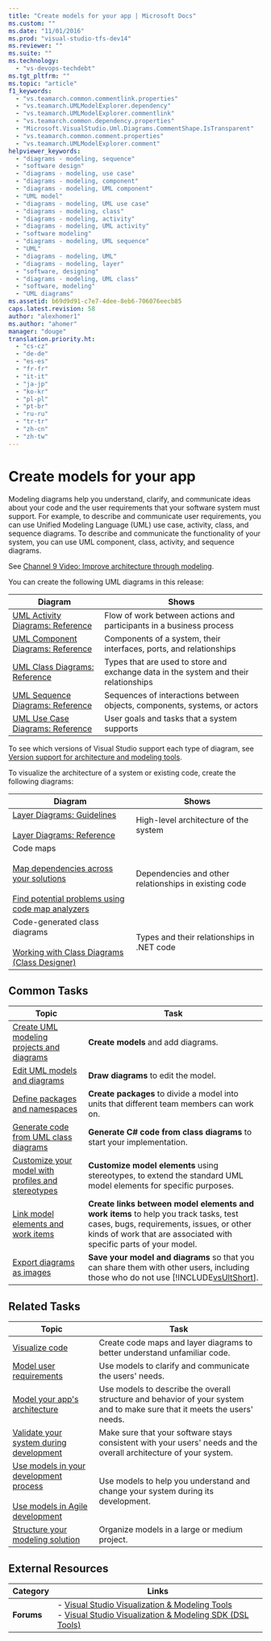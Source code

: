 ```yaml
---
title: "Create models for your app | Microsoft Docs"
ms.custom: ""
ms.date: "11/01/2016"
ms.prod: "visual-studio-tfs-dev14"
ms.reviewer: ""
ms.suite: ""
ms.technology: 
  - "vs-devops-techdebt"
ms.tgt_pltfrm: ""
ms.topic: "article"
f1_keywords: 
  - "vs.teamarch.common.commentlink.properties"
  - "vs.teamarch.UMLModelExplorer.dependency"
  - "vs.teamarch.UMLModelExplorer.commentlink"
  - "vs.teamarch.common.dependency.properties"
  - "Microsoft.VisualStudio.Uml.Diagrams.CommentShape.IsTransparent"
  - "vs.teamarch.common.comment.properties"
  - "vs.teamarch.UMLModelExplorer.comment"
helpviewer_keywords: 
  - "diagrams - modeling, sequence"
  - "software design"
  - "diagrams - modeling, use case"
  - "diagrams - modeling, component"
  - "diagrams - modeling, UML component"
  - "UML model"
  - "diagrams - modeling, UML use case"
  - "diagrams - modeling, class"
  - "diagrams - modeling, activity"
  - "diagrams - modeling, UML activity"
  - "software modeling"
  - "diagrams - modeling, UML sequence"
  - "UML"
  - "diagrams - modeling, UML"
  - "diagrams - modeling, layer"
  - "software, designing"
  - "diagrams - modeling, UML class"
  - "software, modeling"
  - "UML diagrams"
ms.assetid: b69d9d91-c7e7-4dee-8eb6-706076eecb85
caps.latest.revision: 58
author: "alexhomer1"
ms.author: "ahomer"
manager: "douge"
translation.priority.ht: 
  - "cs-cz"
  - "de-de"
  - "es-es"
  - "fr-fr"
  - "it-it"
  - "ja-jp"
  - "ko-kr"
  - "pl-pl"
  - "pt-br"
  - "ru-ru"
  - "tr-tr"
  - "zh-cn"
  - "zh-tw"
---
```

# Create models for your app
Modeling diagrams help you understand, clarify, and communicate ideas about your code and the user requirements that your software system must support. For example, to describe and communicate user requirements, you can use Unified Modeling Language (UML) use case, activity, class, and sequence diagrams. To describe and communicate the functionality of your system, you can use UML component, class, activity, and sequence diagrams.  
  
 See [Channel 9 Video: Improve architecture through modeling](http://go.microsoft.com/fwlink/?LinkID=252078).  
  
 You can create the following UML diagrams in this release:  
  
|**Diagram**|**Shows**|  
|-----------------|---------------|  
|[UML Activity Diagrams: Reference](../modeling/uml-activity-diagrams-reference.md)|Flow of work between actions and participants in a business process|  
|[UML Component Diagrams: Reference](../modeling/uml-component-diagrams-reference.md)|Components of a system, their interfaces, ports, and relationships|  
|[UML Class Diagrams: Reference](../modeling/uml-class-diagrams-reference.md)|Types that are used to store and exchange data in the system and their relationships|  
|[UML Sequence Diagrams: Reference](../modeling/uml-sequence-diagrams-reference.md)|Sequences of interactions between objects, components, systems, or actors|  
|[UML Use Case Diagrams: Reference](../modeling/uml-use-case-diagrams-reference.md)|User goals and tasks that a system supports|  
  
 To see which versions of Visual Studio support each type of diagram, see [Version support for architecture and modeling tools](../modeling/what-s-new-for-design-in-visual-studio.md#VersionSupport).  
  
 To visualize the architecture of a system or existing code, create the following diagrams:  
  
|**Diagram**|**Shows**|  
|-----------------|---------------|  
|[Layer Diagrams: Guidelines](../modeling/layer-diagrams-guidelines.md)<br /><br /> [Layer Diagrams: Reference](../modeling/layer-diagrams-reference.md)|High-level architecture of the system|  
|Code maps<br /><br /> [Map dependencies across your solutions](../modeling/map-dependencies-across-your-solutions.md)<br /><br /> [Find potential problems using code map analyzers](../modeling/find-potential-problems-using-code-map-analyzers.md)|Dependencies and other relationships in existing code|  
|Code-generated class diagrams<br /><br /> [Working with Class Diagrams (Class Designer)](../ide/working-with-class-diagrams-class-designer.md)|Types and their relationships in .NET code|  
  
## Common Tasks  
  
|**Topic**|**Task**|  
|---------------|--------------|  
|[Create UML modeling projects and diagrams](../modeling/create-uml-modeling-projects-and-diagrams.md)|**Create models** and add diagrams.|  
|[Edit UML models and diagrams](../modeling/edit-uml-models-and-diagrams.md)|**Draw diagrams** to edit the model.|  
|[Define packages and namespaces](../modeling/define-packages-and-namespaces.md)|**Create packages** to divide a model into units that different team members can work on.|  
|[Generate code from UML class diagrams](../modeling/generate-code-from-uml-class-diagrams.md)|**Generate C# code from class diagrams** to start your implementation.|  
|[Customize your model with profiles and stereotypes](../modeling/customize-your-model-with-profiles-and-stereotypes.md)|**Customize model elements** using stereotypes, to extend the standard UML model elements for specific purposes.|  
|[Link model elements and work items](../modeling/link-model-elements-and-work-items.md)|**Create links between model elements and work items** to help you track tasks, test cases, bugs, requirements, issues, or other kinds of work that are associated with specific parts of your model.|  
|[Export diagrams as images](../modeling/export-diagrams-as-images.md)|**Save your model and diagrams** so that you can share them with other users, including those who do not use [!INCLUDE[vsUltShort](../code-quality/includes/vsultshort_md.md)].|  
  
## Related Tasks  
  
|**Topic**|**Task**|  
|---------------|--------------|  
|[Visualize code](../modeling/visualize-code.md)|Create code maps and layer diagrams to better understand unfamiliar code.|  
|[Model user requirements](../modeling/model-user-requirements.md)|Use models to clarify and communicate the users' needs.|  
|[Model your app's architecture](../modeling/model-your-app-s-architecture.md)|Use models to describe the overall structure and behavior of your system and to make sure that it meets the users' needs.|  
|[Validate your system during development](../modeling/validate-your-system-during-development.md)|Make sure that your software stays consistent with your users' needs and the overall architecture of your system.|  
|[Use models in your development process](../modeling/use-models-in-your-development-process.md)<br /><br /> [Use models in Agile development](http://msdn.microsoft.com/en-us/592ac27c-3d3e-454a-9c38-b76658ed137f)|Use models to help you understand and change your system during its development.|  
|[Structure your modeling solution](../modeling/structure-your-modeling-solution.md)|Organize models in a large or medium project.|  
  
## External Resources  
  
|**Category**|**Links**|  
|------------------|---------------|  
|**Forums**|-   [Visual Studio Visualization & Modeling Tools](http://go.microsoft.com/fwlink/?LinkId=184720)<br />-   [Visual Studio Visualization & Modeling SDK (DSL Tools)](http://go.microsoft.com/fwlink/?LinkId=184721)|